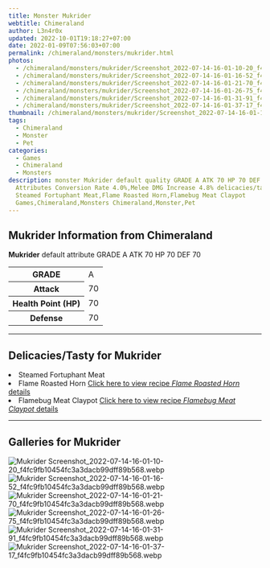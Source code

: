 ```yaml
---
title: Monster Mukrider
webtitle: Chimeraland
author: L3n4r0x
updated: 2022-10-01T19:18:27+07:00
date: 2022-01-09T07:56:03+07:00
permalink: /chimeraland/monsters/mukrider.html
photos:
  - /chimeraland/monsters/mukrider/Screenshot_2022-07-14-16-01-10-20_f4fc9fb10454fc3a3dacb99dff89b568.webp
  - /chimeraland/monsters/mukrider/Screenshot_2022-07-14-16-01-16-52_f4fc9fb10454fc3a3dacb99dff89b568.webp
  - /chimeraland/monsters/mukrider/Screenshot_2022-07-14-16-01-21-70_f4fc9fb10454fc3a3dacb99dff89b568.webp
  - /chimeraland/monsters/mukrider/Screenshot_2022-07-14-16-01-26-75_f4fc9fb10454fc3a3dacb99dff89b568.webp
  - /chimeraland/monsters/mukrider/Screenshot_2022-07-14-16-01-31-91_f4fc9fb10454fc3a3dacb99dff89b568.webp
  - /chimeraland/monsters/mukrider/Screenshot_2022-07-14-16-01-37-17_f4fc9fb10454fc3a3dacb99dff89b568.webp
thumbnail: /chimeraland/monsters/mukrider/Screenshot_2022-07-14-16-01-10-20_f4fc9fb10454fc3a3dacb99dff89b568.webp
tags:
  - Chimeraland
  - Monster
  - Pet
categories:
  - Games
  - Chimeraland
  - Monsters
description: monster Mukrider default quality GRADE A ATK 70 HP 70 DEF 70
  Attributes Conversion Rate 4.0%,Melee DMG Increase 4.8% delicacies/tasty
  Steamed Fortuphant Meat,Flame Roasted Horn,Flamebug Meat Claypot
  Games,Chimeraland,Monsters Chimeraland,Monster,Pet
---
```


<section id="bootstrap-wrapper"><link rel="stylesheet" href="https://cdn.statically.io/gh/dimaslanjaka/Web-Manajemen/40ac3225/css/bootstrap-4.5-wrapper.css"/><h2>Mukrider Information from Chimeraland</h2><p><b>Mukrider</b> default attribute GRADE A ATK 70 HP 70 DEF 70<table><tr><th>GRADE</th><td>A</td></tr><tr><th>Attack</th><td>70</td></tr><tr><th>Health Point (HP)</th><td>70</td></tr><tr><th>Defense</th><td>70</td></tr></table></p><hr/><h2>Delicacies/Tasty for Mukrider</h2><li class="d-flex justify-content-between">Steamed Fortuphant Meat </li><li class="d-flex justify-content-between">Flame Roasted Horn <a href="/chimeraland/recipes/flame-roasted-horn.html">Click here to view recipe <i>Flame Roasted Horn</i> details</a></li><li class="d-flex justify-content-between">Flamebug Meat Claypot <a href="/chimeraland/recipes/flamebug-meat-claypot.html">Click here to view recipe <i>Flamebug Meat Claypot</i> details</a></li><hr/><div id="gallery"><h2>Galleries for Mukrider</h2><div class="row"><div class="col-lg-6 col-12"><img src="/chimeraland/monsters/mukrider/Screenshot_2022-07-14-16-01-10-20_f4fc9fb10454fc3a3dacb99dff89b568.webp" alt="Mukrider Screenshot_2022-07-14-16-01-10-20_f4fc9fb10454fc3a3dacb99dff89b568.webp"/></div><div class="col-lg-6 col-12"><img src="/chimeraland/monsters/mukrider/Screenshot_2022-07-14-16-01-16-52_f4fc9fb10454fc3a3dacb99dff89b568.webp" alt="Mukrider Screenshot_2022-07-14-16-01-16-52_f4fc9fb10454fc3a3dacb99dff89b568.webp"/></div><div class="col-lg-6 col-12"><img src="/chimeraland/monsters/mukrider/Screenshot_2022-07-14-16-01-21-70_f4fc9fb10454fc3a3dacb99dff89b568.webp" alt="Mukrider Screenshot_2022-07-14-16-01-21-70_f4fc9fb10454fc3a3dacb99dff89b568.webp"/></div><div class="col-lg-6 col-12"><img src="/chimeraland/monsters/mukrider/Screenshot_2022-07-14-16-01-26-75_f4fc9fb10454fc3a3dacb99dff89b568.webp" alt="Mukrider Screenshot_2022-07-14-16-01-26-75_f4fc9fb10454fc3a3dacb99dff89b568.webp"/></div><div class="col-lg-6 col-12"><img src="/chimeraland/monsters/mukrider/Screenshot_2022-07-14-16-01-31-91_f4fc9fb10454fc3a3dacb99dff89b568.webp" alt="Mukrider Screenshot_2022-07-14-16-01-31-91_f4fc9fb10454fc3a3dacb99dff89b568.webp"/></div><div class="col-lg-6 col-12"><img src="/chimeraland/monsters/mukrider/Screenshot_2022-07-14-16-01-37-17_f4fc9fb10454fc3a3dacb99dff89b568.webp" alt="Mukrider Screenshot_2022-07-14-16-01-37-17_f4fc9fb10454fc3a3dacb99dff89b568.webp"/></div></div></div></section>